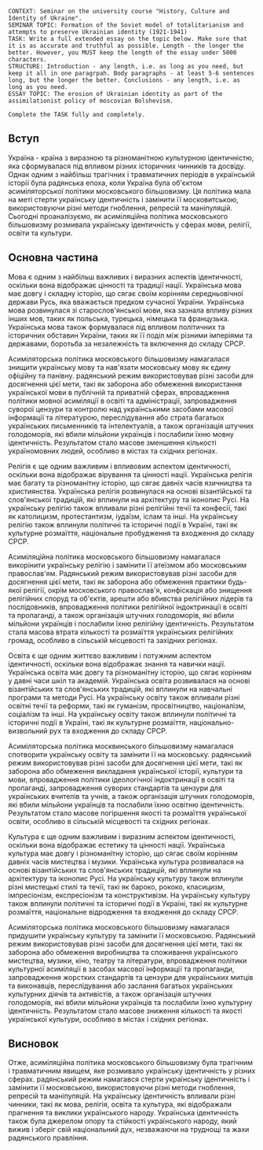 ```
CONTEXT: Seminar on the university course "History, Culture and Identity of Ukraine".
SEMINAR TOPIC: Formation of the Soviet model of totalitarianism and attempts to preserve Ukrainian identity (1921-1941)
TASK: Write a full extended essay on the topic below. Make sure that it is as accurate and truthful as possible. Length - the longer the better. However, you MUST keep the length of the essay under 5000 characters.
STRUCTURE: Introduction - any length, i.e. as long as you need, but keep it all in one paragrpah. Body paragraphs - at least 5-6 sentences long, but the longer the better. Conclusions - any length, i.e. as long as you need.
ESSAY TOPIC: The erosion of Ukrainian identity as part of the assimilationist policy of moscovian Bolshevism.

Complete the TASK fully and completely.
```

## Вступ

Україна - країна з виразною та різноманітною культурною ідентичністю, яка сформувалася під впливом різних історичних чинників та досвіду. Однак одним з найбільш трагічних і травматичних періодів в українській історії була радянська епоха, коли Україна була об'єктом асиміляторської політики московського більшовизму. Ця політика мала на меті стерти українську ідентичність і замінити її московитською, використовуючи різні методи гноблення, репресій та маніпуляцій. Сьогодні проаналізуємо, як асиміляційна політика московського більшовизму розмивала українську ідентичність у сферах мови, релігії, освіти та культури.

## Основна частина

Мова є одним з найбільш важливих і виразних аспектів ідентичності, оскільки вона відображає цінності та традиції нації. Українська мова має довгу і складну історію, що сягає своїм корінням середньовічної держави Русь, яка вважається предком сучасної України. Українська мова розвинулася зі старослов'янської мови, яка зазнала впливу різних інших мов, таких як польська, турецька, німецька та французька. Українська мова також формувалася під впливом політичних та історичних обставин України, таких як її поділ між різними імперіями та державами, боротьба за незалежність та включення до складу СРСР.

Асиміляторська політика московського більшовизму намагалася знищити українську мову та нав'язати московську мову як єдину офіційну та панівну. радянський режим використовував різні засоби для досягнення цієї мети, такі як заборона або обмеження використання української мови в публічній та приватній сферах, впровадження політики мовної асиміляції в освіті та адміністрації, запровадження суворої цензури та контролю над українськими засобами масової інформації та літературою, переслідування або страта багатьох українських письменників та інтелектуалів, а також організація штучних голодоморів, які вбили мільйони українців і послабили їхню мовну ідентичність. Результатом стало масове зменшення кількості україномовних людей, особливо в містах та східних регіонах.

Релігія є ще одним важливим і впливовим аспектом ідентичності, оскільки вона відображає вірування та цінності нації. Українська релігія має багату та різноманітну історію, що сягає давніх часів язичництва та християнства. Українська релігія розвинулася на основі візантійської та слов'янської традицій, які вплинули на архітектуру та іконопис Русі. На українську релігію також впливали різні релігійні течії та конфесії, такі як католицизм, протестантизм, іудаїзм, іслам та інші. На українську релігію також вплинули політичні та історичні події в Україні, такі як культурне розмаїття, національне пробудження та входження до складу СРСР.

Асиміляційна політика московського більшовизму намагалася викорінити українську релігію і замінити її атеїзмом або московським православ'ям. Радянський режим використовував різні засоби для досягнення цієї мети, такі як заборона або обмеження практики будь-якої релігії, окрім московського православ'я, конфіскація або знищення релігійних споруд та об'єктів, арешти або вбивства релігійних лідерів та послідовників, впровадження політики релігійної індоктринації в освіті та пропаганді, а також організація штучних голодоморів, які вбили мільйони українців і послабили їхню релігійну ідентичність. Результатом стала масова втрата кількості та розмаїття українських релігійних громад, особливо в сільській місцевості та західних регіонах.

Освіта є ще одним життєво важливим і потужним аспектом ідентичності, оскільки вона відображає знання та навички нації. Українська освіта має довгу та різноманітну історію, що сягає корінням у давні часи шкіл та академій. Українська освіта розвивалася на основі візантійських та слов'янських традицій, які вплинули на навчальні програми та методи Русі. На українську освіту також впливали різні освітні течії та реформи, такі як гуманізм, просвітництво, націоналізм, соціалізм та інші. На українську освіту також вплинули політичні та історичні події в Україні, такі як культурне розмаїття, національно-визвольний рух та входження до складу СРСР.

Асиміляторська політика москвинського більшовизму намагалася спотворити українську освіту та замінити її на московську. радянський режим використовував різні засоби для досягнення цієї мети, такі як заборона або обмеження викладання української історії, культури та мови, впровадження політики ідеологічної індоктринації в освіті та пропаганді, запровадження суворих стандартів та цензури для українських вчителів та учнів, а також організація штучних голодоморів, які вбили мільйони українців та послабили їхню освітню ідентичність. Результатом стало масове погіршення якості та розмаїття української освіти, особливо в сільській місцевості та східних регіонах.

Культура є ще одним важливим і виразним аспектом ідентичності, оскільки вона відображає естетику та цінності нації. Українська культура має довгу і різноманітну історію, що сягає своїм корінням давніх часів мистецтва і музики. Українська культура розвивалася на основі візантійських та слов'янських традицій, які вплинули на архітектуру та іконопис Русі. На українську культуру також вплинули різні мистецькі стилі та течії, такі як бароко, рококо, класицизм, імпресіонізм, експресіонізм та конструктивізм. На українську культуру також вплинули політичні та історичні події в Україні, такі як культурне розмаїття, національне відродження та входження до складу СРСР.

Асиміляторська політика московського більшовизму намагалася придушити українську культуру та замінити її московською. Радянський режим використовував різні засоби для досягнення цієї мети, такі як заборона або обмеження виробництва та споживання українського мистецтва, музики, кіно, театру та літератури, впровадження політики культурної асиміляції в засобах масової інформації та пропаганди, запровадження жорстких стандартів та цензури для українських митців та виконавців, переслідування або заслання багатьох українських культурних діячів та активістів, а також організація штучних голодоморів, які вбили мільйони українців та послабили їхню культурну ідентичність. Результатом стало масове зниження кількості та якості української культури, особливо в містах і східних регіонах.

## Висновок

Отже, асиміляційна політика московського більшовизму була трагічним і травматичним явищем, яке розмивало українську ідентичність у різних сферах. радянський режим намагався стерти українську ідентичність і замінити її московською, використовуючи різні методи гноблення, репресій та маніпуляцій. На українську ідентичність впливали різні чинники, такі як мова, релігія, освіта та культура, які відображали прагнення та виклики українського народу. Українська ідентичність також була джерелом опору та стійкості українського народу, який вижив і зберіг свій національний дух, незважаючи на труднощі та жахи радянського правління.
